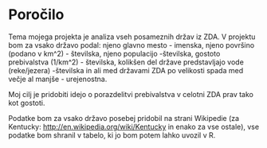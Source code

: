 # Poročilo

Tema mojega projekta je analiza vseh posameznih držav iz ZDA.
V projektu bom za vsako državo podal: njeno glavno mesto - imenska, njeno površino (podano v km^2) - številska, njeno populacijo -številska, gostoto prebivalstva (1/km^2) - številska, kolikšen del države predstavljajo vode (reke/jezera) -številska in ali med državami ZDA po velikosti spada med večje al manjše - urejenostna.

Moj cilj je pridobiti idejo o porazdelitvi prebivalstva v celotni ZDA prav tako kot gostoti.

Podatke bom za vsako državo posebej pridobil na strani Wikipedie (za Kentucky: http://en.wikipedia.org/wiki/Kentucky in enako za vse ostale), vse podatke bom shranil v tabelo, ki jo bom potem lahko uvozil v R.
